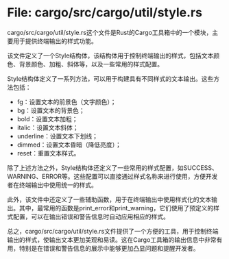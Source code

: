 # File: cargo/src/cargo/util/style.rs

cargo/src/cargo/util/style.rs这个文件是Rust的Cargo工具箱中的一个模块，主要用于提供终端输出的样式功能。

该文件定义了一个Style结构体，该结构体用于控制终端输出的样式，包括文本颜色、背景颜色、加粗、斜体等，以及一些常用的样式配置。

Style结构体定义了一系列方法，可以用于构建具有不同样式的文本输出。这些方法包括：

- fg：设置文本的前景色（文字颜色）；
- bg：设置文本的背景色；
- bold：设置文本加粗；
- italic：设置文本斜体；
- underline：设置文本下划线；
- dimmed：设置文本昏暗（降低亮度）；
- reset：重置文本样式。

除了上述方法之外，Style结构体还定义了一些常用的样式配置，如SUCCESS、WARNING、ERROR等。这些配置可以直接通过样式名称来进行使用，方便开发者在终端输出中使用统一的样式。

此外，该文件中还定义了一些辅助函数，用于在终端输出中使用样式化的文本输出。其中，最常用的函数是print_error和print_warning，它们使用了预定义的样式配置，可以在输出错误和警告信息时自动应用相应的样式。

总之，cargo/src/cargo/util/style.rs文件提供了一个方便的工具，用于控制终端输出的样式，使输出文本更加美观和易读。这在Cargo工具箱的输出信息中非常有用，特别是在错误和警告信息的展示中能够更加凸显问题和提醒开发者。

